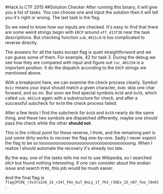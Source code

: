 #Hack.lu CTF 2015
##Solution Checker
After running this binary, it will give you a list of tasks. You can choose one and input the solution then it will tell you it's right or wrong. The last task is the flag.

So we need to know how our inputs are checked. It's easy to find that there are some weird strings begin with `ERCP` around `off_413f30` near the task descripitions. But checking function `sub_4011c0` is too complicated to reverse directly.

The answers for all the tasks except flag is quiet straightforword and we can guess some of them. For example, 42 for task 3. During the debug we see how they are compared with input and figure out `loc_401250` is a important position. It do the dispatch according to the `ERCP` strings we mentioned above.

With a breakpoint here, we can examine the check process clearly. Symbol `0x1c` means your input should match a given character, `0x0c` skip one char forward, and so on. But soon we find special symbols `0x58` and `0x59`, which called `sub_4011c0` again with a substructure for check, and after a successful subcheck for `0x59` the check process failed.

After a few tests I find the subcheck for `0x58` and `0x59` nearly do the same thing, and these two symbols are dispatched differently, maybe one should pass the check while the other __should not__.

This is the critical point for these reverse, I think, and the remaining part is just some dirty works to recover the flag one-by-one. Sadly I never expect the flag to be so looooooooooooooooooooooooooooooooooong. When I realize I should automate the recovery it's already too late.

By the way, one of the tasks tells me not to use Wikipedia, so I searched `ERCP` but found nothing interesting. If one can consider about the endian issue and search `PCRE`, this job would be mush easier.

And the final flag is `flag{PCRE_r3v3rsIn6_15_r34l_FUn_bu7_0nLy_1f_7h3_r3GEx_15_n07_7oo_l0n6}`.